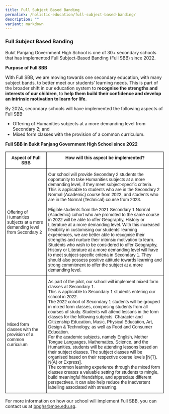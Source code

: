 ```yaml
---
title: Full Subject Based Banding
permalink: /holistic-education/full-subject-based-banding/
description: ""
variant: markdown
---
```

### Full Subject Based Banding

Bukit Panjang Government High School is one of 30+ secondary schools that has implemented Full Subject-Based Banding (Full SBB) since 2022.

  

**Purpose of Full SBB**

With Full SBB, we are moving towards one secondary education, with many subject bands, to better meet our students’ learning needs. This is part of the broader shift in our education system to&nbsp;**recognise the strengths and interests of our children**, to&nbsp;**help them build their confidence and develop an intrinsic motivation to learn for life**.

  

By 2024, secondary schools will have implemented the following aspects of Full SBB:

*   Offering of Humanities subjects at a more demanding level from Secondary 2; and
*   Mixed form classes with the provision of a common curriculum.

  

**Full SBB in Bukit Panjang Government High School since 2022**

<table style="border-collapse:collapse;border-spacing:0" class="tg"><thead><tr><th style="background-color:#FFF;border-color:black;border-style:solid;border-width:1px;font-family:Arial, sans-serif;font-size:14px;font-weight:bold;overflow:hidden;padding:10px 5px;text-align:center;vertical-align:top;word-break:normal">Aspect of Full SBB</th><th style="background-color:#FFF;border-color:black;border-style:solid;border-width:1px;font-family:Arial, sans-serif;font-size:14px;font-weight:bold;overflow:hidden;padding:10px 5px;text-align:center;vertical-align:top;word-break:normal">How will this aspect be implemented?</th></tr></thead><tbody><tr><td style="background-color:#FFF;border-color:black;border-style:solid;border-width:1px;font-family:Arial, sans-serif;font-size:14px;overflow:hidden;padding:10px 5px;text-align:left;vertical-align:middle;word-break:normal">Offering of Humanities subjects at a more demanding level from Secondary 2</td><td style="background-color:#FFF;border-color:black;border-style:solid;border-width:1px;font-family:Arial, sans-serif;font-size:14px;overflow:hidden;padding:10px 5px;text-align:left;vertical-align:top;word-break:normal"><span style="background-color:initial">Our school will provide Secondary 2 students the opportunity to take Humanities subjects at a more demanding level, if they meet subject-specific criteria.</span><br>This is applicable to students who are in the Secondary 2 Normal (Academic) course from 2022, and students who are in the Normal (Technical) course from 2023.<br><br><span style="background-color:initial">Eligible students from the 2021 Secondary 1 Normal (Academic) cohort who are promoted to the same course in 2022 will be able to offer Geography, History or Literature at a more demanding level. With this increased flexibility in customising our students’ learning experiences, we are better able to recognise their strengths and nurture their intrinsic motivation to learn.</span><br><span style="background-color:initial">Students who wish to be considered to offer Geography, History or Literature at a more demanding level will have to meet subject-specific criteria in Secondary 1. They should also possess positive attitude towards learning and strong commitment to offer the subject at a more demanding level.</span></td></tr><tr><td style="background-color:#FFF;border-color:black;border-style:solid;border-width:1px;font-family:Arial, sans-serif;font-size:14px;overflow:hidden;padding:10px 5px;text-align:left;vertical-align:middle;word-break:normal">Mixed form classes with the provision of a common curriculum</td><td style="background-color:#FFF;border-color:black;border-style:solid;border-width:1px;font-family:Arial, sans-serif;font-size:14px;overflow:hidden;padding:10px 5px;text-align:left;vertical-align:top;word-break:normal"><span style="background-color:initial"> As part of the pilot, our school will implement mixed form classes at Secondary 1.</span><br><span style="background-color:initial">This is applicable to Secondary 1 students entering our school in 2022.</span><br><span style="background-color:initial">The 2022 cohort of Secondary 1 students will be grouped in mixed form classes, comprising students from all courses of study. Students will attend lessons in the form classes for the following subjects: Character and Citizenship Education, Music, Physical Education, Art, Design &amp; Technology, as well as Food and Consumer Education.</span><br><span style="background-color:initial">For the academic subjects, namely English, Mother Tongue Languages, Mathematics, Science, and the Humanities, students will be attending lessons based on their subject classes.  The subject classes will be organised based on their respective course levels [N(T), N(A) or Express].</span><br><span style="background-color:initial">The common learning experience through the mixed form classes creates a valuable setting for students to mingle, build meaningful friendships, and appreciate different perspectives. It can also help reduce the inadvertent labelling associated with streaming.</span></td></tr></tbody></table>

For more information on how our school will implement Full SBB, you can contact us at&nbsp;[bpghs@moe.edu.sg](mailto:bpghs@moe.edu.sg).